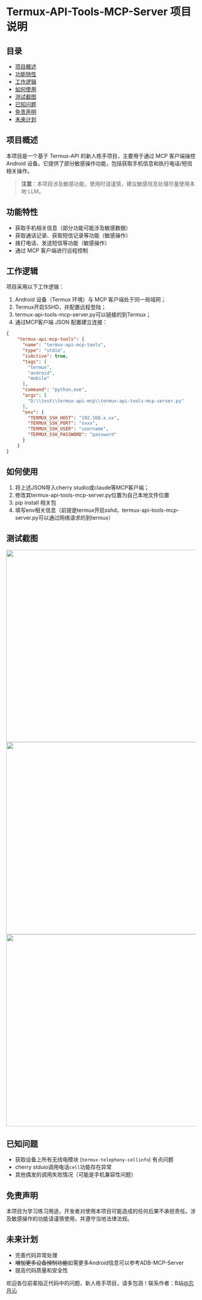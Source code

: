# Termux-API-Tools-MCP-Server 项目说明

## 目录

- [项目概述](#项目概述)
- [功能特性](#功能特性)
- [工作逻辑](#工作逻辑)
- [如何使用](#如何使用)
- [测试截图](#测试截图)
- [已知问题](#已知问题)
- [免责声明](#免责声明)
- [未来计划](#未来计划)

## 项目概述

本项目是一个基于 Termux-API 的新人练手项目，主要用于通过 MCP 客户端操控 Android 设备。它提供了部分敏感操作功能，包括获取手机信息和执行电话/短信相关操作。

> **注意**：本项目涉及敏感功能，使用时请谨慎，建议敏感信息处理尽量使用本地 LLM。

## 功能特性

- 获取手机相关信息（部分功能可能涉及敏感数据）
- 获取通话记录、获取短信记录等功能（敏感操作）
- 拨打电话、发送短信等功能（敏感操作）
- 通过 MCP 客户端进行远程控制

## 工作逻辑

项目采用以下工作逻辑：

1. Android 设备（Termux 环境）与 MCP 客户端处于同一局域网；
2. Termux开启SSHD，并配置远程登陆；
3. termux-api-tools-mcp-server.py可以链接的到Termux；
4. 通过MCP客户端 JSON 配置建立连接：

```json 
{
    "termux-api-mcp-tools": {
      "name": "termux-api-mcp-tools",
      "type": "stdio",
      "isActive": true,
      "tags": [
        "termux",
        "android",
        "mobile"
      ],
      "command": "python.exe",
      "args": [
        "D:\\test\\termux-api-mcp\\termux-api-tools-mcp-server.py"
      ],
      "env": {
        "TERMUX_SSH_HOST": "192.168.x.xx",
        "TERMUX_SSH_PORT": "xxxx",
        "TERMUX_SSH_USER": "username",
        "TERMUX_SSH_PASSWORD": "password"
      }
    }
}
```

## 如何使用

1. 将上述JSON导入cherry studio或claude等MCP客户端；
2. 修改其termux-api-tools-mcp-server.py位置为自己本地文件位置
3. pip install 相关包
4. 填写env相关信息（前提是termux开启sshd，termux-api-tools-mcp-server.py可以通过网络请求的到termux）

## 测试截图
<img src="https://github.com/hyhAsma/termux-api-tools-mcp-server/blob/main/showImgs/img1.png" width="510px">

<img src="https://github.com/hyhAsma/termux-api-tools-mcp-server/blob/main/showImgs/img2.png" width="510px">

<img src="https://github.com/hyhAsma/termux-api-tools-mcp-server/blob/main/showImgs/img3.jpg" width="510px">

## 已知问题

- 获取设备上所有无线电模块 (`termux-telephony-cellinfo`) 有点问题
- cherry stduio调用电话`cell`功能存在异常
- 其他偶发的调用失败情况（可能是手机兼容性问题）

## 免责声明

本项目为学习练习用途，开发者对使用本项目可能造成的任何后果不承担责任。涉及敏感操作的功能请谨慎使用，并遵守当地法律法规。

## 未来计划

- 完善代码异常处理
- ~~增加更多设备控制功能~~如需更多Android信息可以参考ADB-MCP-Server
- 提高代码质量和安全性

欢迎各位前辈指正代码中的问题，新人练手项目，请多包涵！联系作者：B站[@忘月沁](https://space.bilibili.com/46507166)

